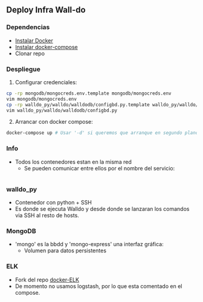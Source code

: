 ## Deploy Infra Wall-do
### Dependencias
- [Instalar Docker](https://docs.docker.com/install/)
- [Instalar docker-compose](https://docs.docker.com/compose/install/#install-compose)
- Clonar repo

### Despliegue
1. Configurar credenciales:
```bash
cp -rp mongodb/mongocreds.env.template mongodb/mongocreds.env
vim mongodb/mongocreds.env
cp -rp walldo_py/walldo/walldodb/configbd.py.template walldo_py/walldo/walldodb/configbd.py
vim walldo_py/walldo/walldodb/configbd.py
```

2. Arrancar con docker compose:
```bash
docker-compose up # Usar '-d' si queremos que arranque en segundo plano
```




### Info
- Todos los contenedores estan en la misma red
  - Se pueden comunicar entre ellos por el nombre del servicio:
  ```bash

  ```


### walldo_py
- Contenedor con python + SSH
- Es donde se ejecuta Walldo y desde donde se lanzaran los comandos via SSH al resto de hosts.


### MongoDB
- 'mongo' es la bbdd y 'mongo-express' una interfaz gráfica:
  - Volumen para datos persistentes
  
### ELK
- Fork del repo [docker-ELK](https://github.com/deviantony/docker-elk)
- De momento no usamos logstash, por lo que esta comentado en el compose.

